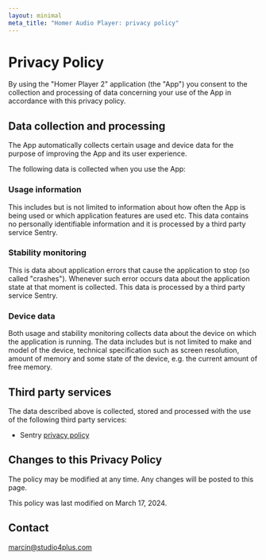 ```yaml
---
layout: minimal
meta_title: "Homer Audio Player: privacy policy"
---
```


# Privacy Policy

By using the "Homer Player 2" application (the "App") you consent to the collection
and processing of data concerning your use of the App in accordance with this
privacy policy.

## Data collection and processing

The App automatically collects certain usage and device data for the purpose of
improving the App and its user experience.

The following data is collected when you use the App:

### Usage information

This includes but is not limited to information about how often the App is
being used or which application features are used etc. This data contains
no personally identifiable information and it is processed by a third party
service Sentry.

### Stability monitoring

This is data about application errors that cause the application to stop (so
called "crashes"). Whenever such error occurs data about the application state
at that moment is collected. This data is processed by a third party service
Sentry.

### Device data

Both usage and stability monitoring collects data about the device on which the
application is running. The data includes but is not limited to make and model
of the device, technical specification such as screen resolution, amount of
memory and some state of the device, e.g. the current amount of free memory.

## Third party services

The data described above is collected, stored and processed with the use of the
following third party services:

- Sentry [privacy policy](https://sentry.io/privacy/)

## Changes to this Privacy Policy

The policy may be modified at any time. Any changes will be posted to this page.

This policy was last modified on March 17, 2024.

## Contact

marcin@studio4plus.com